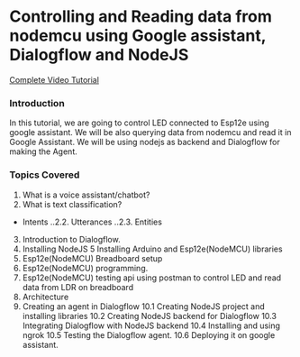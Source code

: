# Controlling and Reading data from nodemcu using Google assistant, Dialogflow and NodeJS
[Complete Video Tutorial](https://www.youtube.com/watch?v=5_0MSxCIeE8)

### Introduction
In this tutorial, we are going to control LED connected to Esp12e using google assistant. We will be also querying data from nodemcu and read it in Google Assistant. We will be using nodejs as backend and Dialogflow for making the Agent.

### Topics Covered

1. What is a voice assistant/chatbot?
2. What is text classification?
* Intents
	..2.2. Utterances
	..2.3. Entities
3. Introduction to Dialogflow.
4. Installing NodeJS
5 Installing Arduino and Esp12e(NodeMCU) libraries
6. Esp12e(NodeMCU) Breadboard setup
7. Esp12e(NodeMCU) programming.
8. Esp12e(NodeMCU) testing api using postman to control LED and read data from LDR on breadboard
9. Architecture
10. Creating an agent in Dialogflow
	10.1 Creating NodeJS project and installing libraries
	10.2 Creating NodeJS backend for Dialogflow
	10.3 Integrating Dialogflow with NodeJS backend
	10.4 Installing and using ngrok
	10.5 Testing the Dialogflow agent.
	10.6 Deploying it on google assistant.


